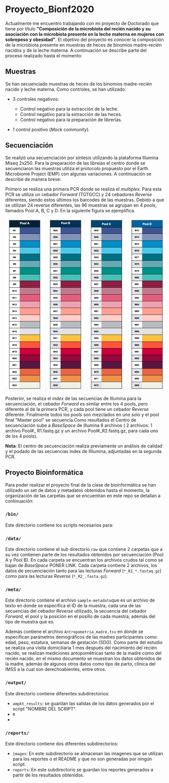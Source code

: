 # Proyecto_Bionf2020

Actualmente me encuentro trabajando con mi proyecto de Doctorado que tiene por título **"Composición de la microbiota del recién nacido y su asociación con la microbiota presente en la leche materna en mujeres con sobrepeso y obesidad"**. El objetivo del proyecto es conocer la composición de la microbiota presente en muestras de heces de binomios madre-recién nacidos y de la leche materna. A continuación se describe parte del proceso realizado hasta el momento:

## Muestras 
Se han secuenciado muestras de heces de los binomios madre-recién nacido y leche materna. Como controles, se han utilizado:
  * 3 controles negativos: 
    * Control negativo para la extracción de la leche.
    * Control negativo para la extracción de las heces.
    * Control negativo para la preparación de librerías.
  
  * 1 control positivo (*Mock community*). 

## Secuenciación 
Se realizó una secuenciación por síntesis utilizando la plataforma Illumina Miseq 2x250. Para la preparación de las libreías el centro donde se secuenciaron las muestras utiliza el protocolo propuesto por el Earth Microbiome Project (EMP) con algunas variaciones. A continuación se describe de manera breve:

Primero se realiza una primera PCR donde se realiza el *multiplex*. Para esta PCR se utiliza un cebador *Forward* (TGTGCC) y 24 cebadores *Reverse* diferentes, siendo estos últimos los barcodes de las muestras. Debido a que se utilizan 24 reverse diferentes, las 96 muestras se agrupan en 4 *pools*, llamados Pool A, B, C y D. En la siguiente figura se ejemplifica. 

![Figura 1](reports/images/Librerias.png)

Posterior, se realiza el *index* de las secuencias de Illumina para la secuenciación, el cebador *Forward* es similar entre los 4 pools, pero diferente al de la primera PCR, y cada pool tiene un cebador *Reverse* diferente. Finalmente todos los pools son mezclados en uno solo y el pool final "Master pool" se secuencía.Como resultados el Centro de secuenciación sube a *BaseSpace* de Illumina 8 archivos ( 2 archivos: 1 archivo Pool#_ R1.fastq.gz y un archivo Pool#_R2.fastq.gz, para cada uno de los 4 pools).

**Nota**: El centro de secuenciación realiza previamente un análisis de calidad y el podado de las secuencias index de Illlumina, adjuntadas en la segunda PCR. 

## Proyecto Bioinformática 
Para poder realizar el proyecto final de la clase de bioinformática se han utilizado un set de datos y metadatos obtenidos hasta el momento, la organización de las carpetas que se encuentran en este repo se detallan a continuación: 

### `/bin/`
Este directorio contiene los scripts necesarios para:

### `/data/`
Este directorio contiene el sub directorio `raw` que contiene  2 carpetas que a su vez contienen parte de los resultados obtenidos por secuenciación (Pool A y Pool B). En cada carpeta se encuentran los archivos crudos tal como se bajan de *BaseSpace* PONER LINK. Cada carpeta contiene 2 archivos, los datos de secuenciación tanto para las lecturas *Forward* (`*_R1_*.fastaq.gz`) como para las lecturas *Reverse* (`*_R2_.fasta.gz`). 

### `/meta/`
Este directorio contiene el archivo `sample-metadata`que es un archivo de texto en donde se especifíca el ID de la muestra, cada una de las secuencias del cebador *Reverse* utilizado, la secuencia del cebador *Forward*, el pool y la posición en el posillo de cada muestra, además del tipo de muestra que es. 

Además contiene el archivo `Antropometria_madre.tsv` en donde se especifícan parámetros demográficos de las madres participantes como: edad, peso, estatura, semanas de gestación (SDG). Como parte del estudio se realiza una visita domiciliaria 1 mes después del nacimiento del recién nacido, se realizan mediciones antopométricas tanto de la madre como del recién nacido, en el mismo documento se muestran los datos obtenidos de la madre, además de algunos otros datos como tipo de parto, clínica del IMSS a la cual son derechoabientes, entre otros. 
 
### `/output/`
Este directorio contiene diferentes subdirectorios: 

 * `ampkt_results`: se guardan las salidas de los datos generados por el script "NOMBRE DEL SCRIPT". 
 * `R`
 * 

### `/reports/`
Este directorio contiene dos diferentes subdirectorios:
 * `ìmages`: En este subdirectorio se almacenan las imagenes que se utilizan para los reportes o el README y que no son generadas por ningún script. 
 * `reports`: En este subdirectorio se guardan los reportes generados a partir de los resultados obtenidos. 





